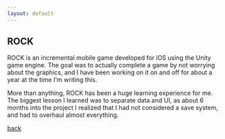 ```yaml
---
layout: default
---
```


## ROCK

ROCK is an incremental mobile game developed for iOS using the Unity game engine. The goal was to actually complete a game by not worrying about the graphics, and I have been working on it on and off for about a year at the time I'm writing this.

More than anything, ROCK has been a huge learning experience for me. The biggest lesson I learned was to separate data and UI, as about 6 months into the project I realized that I had not considered a save system, and had to overhaul almost everything. 

[back](/)